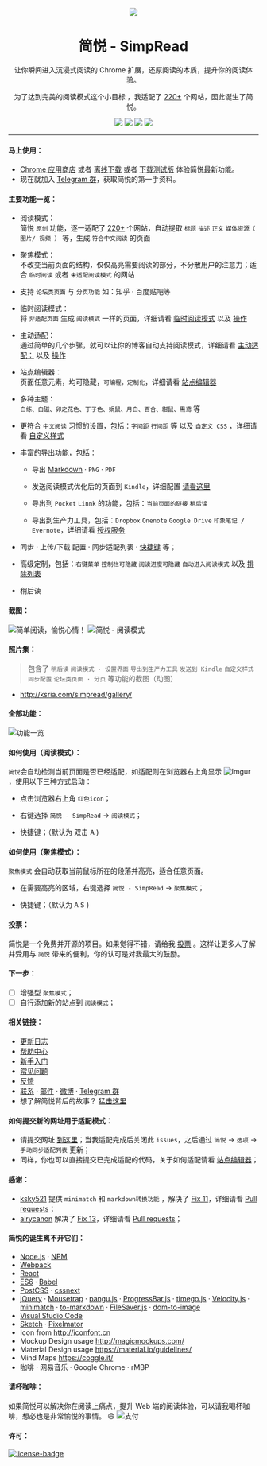 <p align="center"><img src="http://ojec5ddd5.bkt.clouddn.com/logo%20bigger.png" /></p>
<h1 align="center">简悦 - SimpRead</h1>
<p align="center">让你瞬间进入沉浸式阅读的 Chrome 扩展，还原阅读的本质，提升你的阅读体验。</p>
<p align="center">为了达到完美的阅读模式这个小目标 ，我适配了 <a target="_blank" href="https://github.com/kenshin/simpread/wiki/适配站点列表">220+</a> 个网站，因此诞生了简悦。</p>
<p align="center">
   <a href="https://github.com/kenshin/simpread/releases"><img src="https://img.shields.io/badge/lastest_version-1.0.4-blue.svg"></a>
   <a target="_blank" href="http://ksria.com/simpread"><img src="https://img.shields.io/badge/website-_simpread.ksria.com-1DBA90.svg"></a>
   <a target="_blank" href="https://chrome.google.com/webstore/detail/%E7%AE%80%E6%82%A6-simpread/ijllcpnolfcooahcekpamkbidhejabll"><img src="https://img.shields.io/badge/download-_chrome_webstore-brightgreen.svg"></a>
   <a href="http://ksria.com/simpread/crx/1.0.4/simpread.crx"><img src="https://img.shields.io/badge/download-_crx-brightgreen.svg"></a>

</p>

***

#### 马上使用：
* [Chrome 应用商店](https://chrome.google.com/webstore/detail/%E7%AE%80%E6%82%A6-simpread/ijllcpnolfcooahcekpamkbidhejabll) 或者 [离线下载](http://ksria.com/simpread/crx/1.0.4/simpread.crx) 或者 [下载测试版](https://github.com/Kenshin/simpread/wiki/%E5%85%A5%E9%97%A8%E6%8C%87%E5%8D%97%EF%BC%88-%E6%93%8D%E4%BD%9C%E6%8C%87%E5%BC%95-%EF%BC%89#%E6%B5%8B%E8%AF%95%E7%89%88%E9%80%9A%E9%81%93) 体验简悦最新功能。
* 现在就加入 [Telegram 群](https://t.me/simpread)，获取简悦的第一手资料。

#### 主要功能一览：
- 阅读模式：  
  简悦 `原创` 功能，逐一适配了 [220+](https://github.com/kenshin/simpread/wiki/适配站点列表) 个网站，自动提取 `标题` `描述` `正文` `媒体资源（ 图片/ 视频 ）` 等，生成 `符合中文阅读` 的页面

- 聚焦模式：  
  不改变当前页面的结构，仅仅高亮需要阅读的部分，不分散用户的注意力；适合 `临时阅读` 或者 `未适配阅读模式` 的网站

- 支持 `论坛类页面` 与 `分页功能` 如：知乎 · 百度贴吧等

- 临时阅读模式：  
  将 `非适配页面` 生成 `阅读模式` 一样的页面，详细请看 [临时阅读模式](https://github.com/kenshin/simpread/wiki/站点编辑器#临时阅读模式) 以及 [操作](http://ksria.com/simpread/test/welcome/version_1.0.4.html#temp-read-mode)

- 主动适配：  
  通过简单的几个步骤，就可以让你的博客自动支持阅读模式，详细请看 [主动适配：](https://github.com/kenshin/simpread/wiki/主动适配阅读模式) 以及 [操作](http://ksria.com/simpread/test/welcome/version_1.0.4.html#mate-read-mode)

- 站点编辑器：  
  页面任意元素，均可隐藏，`可编程，定制化`，详细请看 [站点编辑器](https://github.com/kenshin/simpread/wiki/站点编辑器)

- 多种主题：  
  `白练、白磁、卯之花色、丁子色、娟鼠、月白、百合、紺鼠、黒鸢` 等

- 更符合 `中文阅读` 习惯的设置，包括：`字间距` `行间距` 等 以及 `自定义 CSS` ，详细请看 [自定义样式](https://github.com/Kenshin/simpread/wiki/自定义样式)

- 丰富的导出功能，包括：

  - 导出 [Markdown](https://github.com/Kenshin/simpread#感谢) · `PNG` · `PDF`

  - 发送阅读模式优化后的页面到 `Kindle`，详细配置 [请看这里](https://github.com/Kenshin/simpread/wiki/发送到-Kindle)

  - 导出到 `Pocket` `Linnk` 的功能，包括：`当前页面的链接` `稍后读`

  - 导出到生产力工具，包括：`Dropbox` `Onenote` `Google Drive` `印象笔记 / Evernote`，详细请看 [授权服务](https://github.com/Kenshin/simpread/wiki/授权服务)

- 同步 · 上传/下载 配置 · 同步适配列表 · [快捷键](https://github.com/kenshin/simpread/wiki/faq#快捷键) 等；

- 高级定制，包括：`右键菜单` `控制栏可隐藏` `阅读进度可隐藏` `自动进入阅读模式` 以及 [排除列表](https://github.com/kenshin/simpread/wiki/faq#排除列表)

- 稍后读

#### 截图：
![简单阅读，愉悦心情！](http://ojec5ddd5.bkt.clouddn.com/visual%20effect.jpg)
![简悦 - 阅读模式](http://ojec5ddd5.bkt.clouddn.com/read%20mode.png)  

#### 照片集：
> 包含了 `稍后读` `阅读模式 · 设置界面` `导出到生产力工具` `发送到 Kindle` `自定义样式` `同步配置` `论坛类页面 · 分页` 等功能的截图（动图）

* <http://ksria.com/simpread/gallery/>

#### 全部功能：
![功能一览](http://ojec5ddd5.bkt.clouddn.com/feature%201.0.4.png)

#### 如何使用（阅读模式）：

`简悦`会自动检测当前页面是否已经适配，如适配则在浏览器右上角显示 ![Imgur](http://i.imgur.com/dyROEBi.png) ，使用以下三种方式启动：

- 点击浏览器右上角 `红色icon`；

- 右键选择 `简悦 - SimpRead` → `阅读模式`；

- 快捷键；（默认为 双击 <kbd>A</kbd> )


#### 如何使用（聚焦模式）：
`聚焦模式` 会自动获取当前鼠标所在的段落并高亮，适合任意页面。

- 在需要高亮的区域，右键选择 `简悦 - SimpRead` → `聚焦模式`；

- 快捷键；（默认为 <kbd>A</kbd> <kbd>S</kbd> )

#### 投票：
简悦是一个免费并开源的项目。如果觉得不错，请给我 [投票](https://chrome.google.com/webstore/detail/%E7%AE%80%E6%82%A6-simpread/ijllcpnolfcooahcekpamkbidhejabll/reviews) 。这样让更多人了解并受用与 `简悦` 带来的便利，你的认可是对我最大的鼓励。

#### 下一步：
- [ ] 增强型 `聚焦模式`；  
- [ ] 自行添加新的站点到 `阅读模式`；  

#### 相关链接：
* [更新日志](http://ksria.com/simpread/changelog.html)
* [帮助中心](https://github.com/kenshin/simpread/wiki)
* [新手入门](https://github.com/kenshin/simpread/wiki/入门指南（-操作指引-）)
* [常见问题](https://github.com/kenshin/simpread/wiki/faq)
* [反馈](https://github.com/kenshin/simpread/issues)
* [联系](http://kenshin.wang) · [邮件](kenshin@ksria.com) · [微博](http://weibo.com/23784148) · [Telegram 群](https://t.me/simpread)
* 想了解简悦背后的故事？ [猛击这里](https://sspai.com/post/39491)

#### 如何提交新的网址用于适配模式：
- 请提交网址 [到这里](https://github.com/kenshin/simpread/labels/new%20site)；当我适配完成后关闭此 `issues`，之后通过 `简悦` → `选项` → `手动同步适配列表` 更新；
- 同样，你也可以直接提交已完成适配的代码，关于如何适配请看 [站点编辑器](https://github.com/kenshin/simpread/wiki/站点编辑器)；

#### 感谢：
- [ksky521](https://github.com/ksky521) 提供 `minimatch` 和 `markdown转换功能` ，解决了 [Fix 11](https://github.com/kenshin/simpread/issues/11)，详细请看 [Pull requests](https://github.com/kenshin/simpread/pull/16)；
- [airycanon](https://github.com/airycanon) 解决了 [Fix 13](https://github.com/kenshin/simpread/issues/13)，详细请看 [Pull requests](https://github.com/kenshin/simpread/pull/23)；

#### 简悦的诞生离不开它们：
- [Node.js](https://nodejs.org/) · [NPM](https://www.npmjs.com)
- [Webpack](https://webpack.github.io/)
- [React](https://facebook.github.io/react)
- [ES6](http://es6-features.org/) · [Babel](https://babeljs.io)
- [PostCSS](http://postcss.org/) · [cssnext](http://cssnext.io/)
- [jQuery](https://jquery.com/) · [Mousetrap](https://craig.is/killing/mice) · [pangu.js](https://github.com/vinta/pangu.js) · [ProgressBar.js](https://kimmobrunfeldt.github.io/progressbar.js/) · [timego.js](http://timeago.org/) · [Velocity.js](http://velocityjs.org/) · [minimatch](https://github.com/isaacs/minimatch) · [to-markdown](https://github.com/domchristie/to-markdown) · [FileSaver.js](https://github.com/eligrey/FileSaver.js) · [dom-to-image](https://github.com/tsayen/dom-to-image)
- [Visual Studio Code](https://code.visualstudio.com/)
- [Sketch](https://www.sketchapp.com/) · [Pixelmator](http://www.pixelmator.com/)
- Icon from <http://iconfont.cn>
- Mockup Design usage <http://magicmockups.com/>
- Material Design usage <https://material.io/guidelines/>
- Mind Maps <https://coggle.it/>
- 咖啡 · 网易音乐 · Google Chrome · rMBP

#### 请杯咖啡：
如果简悦可以解决你在阅读上痛点，提升 Web 端的阅读体验，可以请我喝杯咖啡，想必也是非常愉悦的事情。 :smile:
![支付](http://ksria.qiniudn.com/zhifu_m.png?eee)

#### 许可：
[![license-badge]][license-link]

<!-- Link -->
[www-badge]:        https://img.shields.io/badge/website-_simpread.ksria.com-1DBA90.svg
[www-link]:         http://ksria.com/simpread
[version-badge]:    https://img.shields.io/badge/lastest_version-1.0.4-blue.svg
[version-link]:     https://github.com/kenshin/simpread/releases
[chrome-badge]:     https://img.shields.io/badge/download-_chrome_webstore-brightgreen.svg
[chrome-link]:      https://chrome.google.com/webstore/detail/%E7%AE%80%E6%82%A6-simpread/ijllcpnolfcooahcekpamkbidhejabll
[offline-badge]:    https://img.shields.io/badge/download-_crx-brightgreen.svg
[offline-link]:     http://ksria.com/simpread/crx/1.0.4/simpread.crx
[license-badge]:    https://img.shields.io/github/license/mashape/apistatus.svg
[license-link]:     https://opensource.org/licenses/MIT
